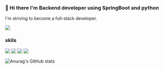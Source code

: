 ### 👋 Hi there I'm Backend developer using SpringBoot and python
I'm striving to become a full-stack developer.

<img src="https://img.shields.io/badge/diqzkvhfpqj@gmail.com-EA4335?style=flat-square&logo=gmail&logoColor=white"/>




### skils
<img src="https://img.shields.io/badge/SpringBoot-6DB33F?style=flat-square&logo=SpringBoot&logoColor=white"/> <img src="https://img.shields.io/badge/react-61DAFB?style=flat-square&logo=react&logoColor=white"/> <img src="https://img.shields.io/badge/java-007396?style=flat-square&logo=java&logoColor=white"/> <img src="https://img.shields.io/badge/python-3776AB?style=flat-square&logo=python&logoColor=white"/>

![Anurag's GitHub stats](https://github-readme-stats.vercel.app/api?username=Park-HyoungJoon&show_icons=true&theme=radical)
